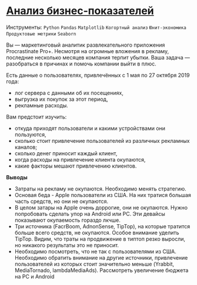 # [Анализ бизнес-показателей](https://github.com/Igaime/Practicum/blob/main/07.%20%D0%90%D0%BD%D0%B0%D0%BB%D0%B8%D0%B7%20%D0%B1%D0%B8%D0%B7%D0%BD%D0%B5%D1%81-%D0%BF%D0%BE%D0%BA%D0%B0%D0%B7%D0%B0%D1%82%D0%B5%D0%BB%D0%B5%D0%B9/%D0%90%D0%BD%D0%B0%D0%BB%D0%B8%D0%B7%20%D0%B1%D0%B8%D0%B7%D0%BD%D0%B5%D1%81-%D0%BF%D0%BE%D0%BA%D0%B0%D0%B7%D0%B0%D1%82%D0%B5%D0%BB%D0%B5%D0%B8%CC%86.ipynb)

Инструменты: `Python` `Pandas` `Matplotlib` `Когортный анализ` `Юнит-экономика` `Продуктовые метрики` `Seaborn`

Вы — маркетинговый аналитик развлекательного приложения Procrastinate Pro+. Несмотря на огромные вложения в рекламу, последние несколько месяцев компания терпит убытки. Ваша задача — разобраться в причинах и помочь компании выйти в плюс.

Есть данные о пользователях, привлечённых с 1 мая по 27 октября 2019 года:
- лог сервера с данными об их посещениях,
- выгрузка их покупок за этот период,
- рекламные расходы.
 
Вам предстоит изучить:
- откуда приходят пользователи и какими устройствами они пользуются,
- сколько стоит привлечение пользователей из различных рекламных каналов;
- сколько денег приносит каждый клиент,
- когда расходы на привлечение клиента окупаются,
- какие факторы мешают привлечению клиентов.


**Выводы**

- Затраты на рекламу не окупаются. Необходимо менять стратегию.
- Основая беда - Apple пользователи из США. На них тратися большая часть средств, но они не окупаются.
- В целом затары на Apple очень доррогие, они не окупаются. Нужно попробовать сделать упор на Android или PC. Эти девайсы показывают окупаемость гораздо лкчше.
- Три источника (FacrBoom, AdnonSense, TipTop), на которые тратится больше всего средств, не окупаются. Особое внимание уделить TipTop. Видим, что траты на продвижение в типтоп резко выросли, но никакого результаты это не приносит.
- Необходимо посмотреть, что не так с пользователями из США. Необходимо обратить внимание на другие источники, привлечение пользователей из которых стоит значительно меньше (Yrabbit, MediaTornado, lambdaMediaAds). Рассмотреть увеличение бюджета на PC и Android
